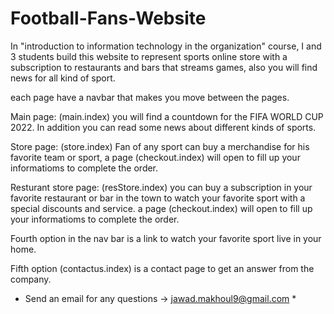 # Football-Fans-Website

In "introduction to information technology in the organization" course, I and 3 students build this website to represent sports online store with a subscription to restaurants and bars that streams games, also you will find news for all kind of sport.

each page have a navbar that makes you move between the pages.

Main page: (main.index)
you will find a countdown for the FIFA WORLD CUP 2022.
In addition you can read some news about different kinds of sports.

Store page: (store.index)
Fan of any sport can buy a merchandise for his favorite team or sport,
a page (checkout.index)  will open to fill up your informatioms to complete the order.

Resturant store page: (resStore.index)
you can buy a subscription in your favorite restaurant or bar in the town to watch your favorite sport with a special discounts and service.
a page (checkout.index)  will open to fill up your informatioms to complete the order.

Fourth option in the nav bar is a link to watch your favorite sport live in your home.

Fifth option (contactus.index) is a contact page to get an answer from the company. 



* Send an email for any questions -> jawad.makhoul9@gmail.com *
